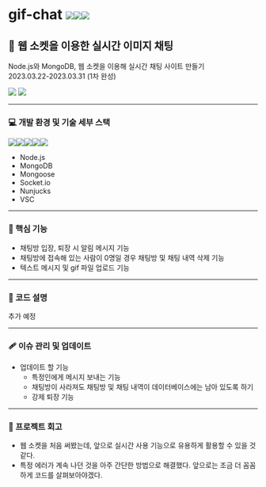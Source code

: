 # gif-chat <img src="https://img.shields.io/badge/Node.js-339933?style=for-the-badge&logo=Node.js&logoColor=white"><img src="https://img.shields.io/badge/MongoDB-47A248?style=for-the-badge&logo=MongoDB&logoColor=white"><img src="https://img.shields.io/badge/Socket.io-010101?style=for-the-badge&logo=Socket.io&logoColor=white">
## :tada: 웹 소켓을 이용한 실시간 이미지 채팅
Node.js와 MongoDB, 웹 소켓을 이용해 실시간 채팅 사이트 만들기 <br>
2023.03.22-2023.03.31 (1차 완성) <br>

<img src="https://user-images.githubusercontent.com/119637883/228995703-25d1cee5-b079-4055-84f0-82ad056e872e.png"/>
<img src="https://user-images.githubusercontent.com/119637883/228995716-0201779b-8431-4ae4-93fc-a53d101dfede.png"/>

***

### :computer: 개발 환경 및 기술 세부 스택
<img src="https://img.shields.io/badge/Node.js-339933?style=for-the-badge&logo=Node.js&logoColor=white"><img src="https://img.shields.io/badge/MongoDB-47A248?style=for-the-badge&logo=MongoDB&logoColor=white"><img src="https://img.shields.io/badge/Socket.io-010101?style=for-the-badge&logo=Socket.io&logoColor=white"><img src="https://img.shields.io/badge/Nunjucks-1C4913?style=for-the-badge&logo=Nunjucks&logoColor=white"><img src="https://img.shields.io/badge/Visual Studio Code-007ACC?style=for-the-badge&logo=Visual Studio Code&logoColor=white"> <br>
* Node.js
* MongoDB
* Mongoose
* Socket.io
* Nunjucks
* VSC

***

### :wrench: 핵심 기능
* 채팅방 입장, 퇴장 시 알림 메시지 기능
* 채팅방에 접속해 있는 사람이 0명일 경우 채팅방 및 채팅 내역 삭제 기능
* 텍스트 메시지 및 gif 파일 업로드 기능

***

### :bookmark: 코드 설명
추가 예정

***

### :adhesive_bandage: 이슈 관리 및 업데이트
* 업데이트 할 기능
  * 특정인에게 메시지 보내는 기능
  * 채팅방이 사라져도 채팅방 및 채팅 내역이 데이터베이스에는 남아 있도록 하기
  * 강제 퇴장 기능

***

### :bell: 프로젝트 회고
* 웹 소켓을 처음 써봤는데, 앞으로 실시간 사용 기능으로 유용하게 활용할 수 있을 것 같다.
* 특정 에러가 계속 나던 것을 아주 간단한 방법으로 해결했다. 앞으로는 조금 더 꼼꼼하게 코드를 살펴보아야겠다.
